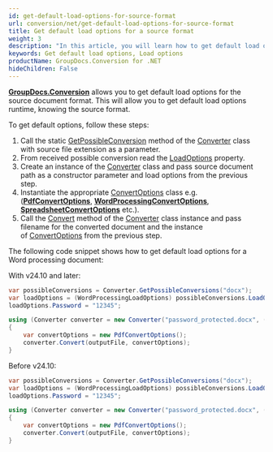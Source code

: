 ```yaml
---
id: get-default-load-options-for-source-format
url: conversion/net/get-default-load-options-for-source-format
title: Get default load options for a source format
weight: 3
description: "In this article, you will learn how to get default load options for a source format with GroupDocs.Conversion for .NET API."
keywords: Get default load options, Load options
productName: GroupDocs.Conversion for .NET
hideChildren: False
---
```

**[GroupDocs.Conversion](https://products.groupdocs.com/conversion/net)** allows you to get default load options for the source document format. This will allow you to get default load options runtime, knowing the source format.

To get default options, follow these steps:

1.   Call the static [GetPossibleConversion](https://reference.groupdocs.com/conversion/net/groupdocs.conversion/converter/getpossibleconversions/) method of the [Converter](https://reference.groupdocs.com/conversion/net/groupdocs.conversion/converter) class with source file extension as a parameter.
2.   From received possible conversion read the [LoadOptions](https://reference.groupdocs.com/conversion/net/groupdocs.conversion.contracts/possibleconversions/loadoptions) property.
3.   Create an instance of the [Converter](https://reference.groupdocs.com/conversion/net/groupdocs.conversion/converter) class and pass source document path as a constructor parameter and load options from the previous step.
4.   Instantiate the appropriate [ConvertOptions](https://reference.groupdocs.com/conversion/net/groupdocs.conversion.options.convert/convertoptions) class e.g. (**[PdfConvertOptions](https://reference.groupdocs.com/conversion/net/groupdocs.conversion.options.convert/pdfconvertoptions)**, **[WordProcessingConvertOptions](https://reference.groupdocs.com/conversion/net/groupdocs.conversion.options.convert/wordprocessingconvertoptions)**, **[SpreadsheetConvertOptions](https://reference.groupdocs.com/conversion/net/groupdocs.conversion.options.convert/spreadsheetconvertoptions)** etc.).
5.   Call the [Convert](https://reference.groupdocs.com/conversion/net/groupdocs.conversion/converter/convert/#convert_3) method of the [Converter](https://reference.groupdocs.com/conversion/net/groupdocs.conversion/converter) class instance and pass filename for the converted document and the instance of [ConvertOptions](https://reference.groupdocs.com/conversion/net/groupdocs.conversion.options.convert/convertoptions) from the previous step.

The following code snippet shows how to get default load options for a Word processing document:

With v24.10 and later:

```csharp
var possibleConversions = Converter.GetPossibleConversions("docx");
var loadOptions = (WordProcessingLoadOptions) possibleConversions.LoadOptions;
loadOptions.Password = "12345";

using (Converter converter = new Converter("password_protected.docx", (LoadContext loadContext) => loadOptions))
{
    var convertOptions = new PdfConvertOptions();
    converter.Convert(outputFile, convertOptions);
}
```

Before v24.10:

```csharp
var possibleConversions = Converter.GetPossibleConversions("docx");
var loadOptions = (WordProcessingLoadOptions) possibleConversions.LoadOptions;
loadOptions.Password = "12345";

using (Converter converter = new Converter("password_protected.docx", () => loadOptions))
{
    var convertOptions = new PdfConvertOptions();
    converter.Convert(outputFile, convertOptions);
}
```
